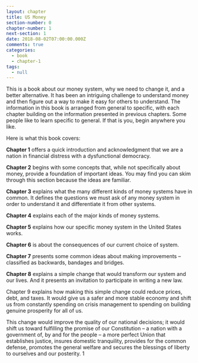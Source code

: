 ```yaml
---
layout: chapter
title: US Money
section-number: 0
chapter-number: 1
next-section: 1
date: 2018-08-02T07:00:00.000Z
comments: true
categories:
  - book
  - chapter-1
tags:
  - null
---
```

This is a book about our money system, why we need to change it, and a better alternative. It has been an intriguing challenge to understand money and then figure out a way to make it easy for others to understand. The information in this book is arranged from general to specific, with each chapter building on the information presented in previous chapters. Some people like to learn specific to general. If that is you, begin anywhere you like.

Here is what this book covers:

**Chapter 1** offers a quick introduction and acknowledgment that we are a nation in financial distress with a dysfunctional democracy.

**Chapter 2** begins with some concepts that, while not specifically about money, provide a foundation of important ideas. You may find you can skim through this section because the ideas are familiar.

**Chapter 3** explains what the many different kinds of money systems have in common. It defines the questions we must ask of any money system in order to understand it and differentiate it from other systems.

**Chapter 4** explains each of the major kinds of money systems.

**Chapter 5** explains how our specific money system in the United States works.

**Chapter 6** is about the consequences of our current choice of system.

**Chapter 7** presents some common ideas about making improvements – classified as backwards, bandages and bridges.

**Chapter 8** explains a simple change that would transform our system and our lives. And it presents an invitation to participate in writing a new law.

Chapter 9 explains how making this simple change could reduce prices, debt, and taxes. It would give us a safer and more stable economy and shift us from constantly spending on crisis management to spending on building genuine prosperity for all of us.

This change would improve the quality of our national decisions; it would shift us toward fulfilling the promise of our Constitution – a nation with a government of, by and for the people – a more perfect Union that establishes justice, insures domestic tranquility, provides for the common defense, promotes the general welfare and secures the blessings of liberty to ourselves and our posterity. 1
